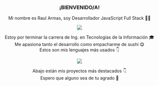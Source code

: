 <h3 align="center">¡BIENVENIDO/A!</h3>
<p align="center">Mi nombre es Raul Armas, soy Desarrollador JavaScript Full Stack 🧑‍💻</p>
<p align="center">
  <img src="https://github-readme-stats.vercel.app/api?username=raul4rmas&show_icons=true&theme=tokyonight" />
</p>
<p align="center">
<span>Estoy por terminar la carrera de Ing. en Tecnologías de la Información 🎓</span><br>
<span>Me apasiona tanto el desarrollo como empacharme de sushi 😋</span><br>
<span>Estos son mis lenguajes más usados 👇</span>
</p>
<p align="center">
  <img src="https://github-readme-stats.vercel.app/api/top-langs/?username=raul4rmas&layout=compact&show_icons=true&theme=tokyonight" />
</p>
<p align="center">
	<span>Abajo están mis proyectos más destacados 👇</span><br>
	<span>Espero que alguno sea de tu agrado 🤟</span>
</p>
